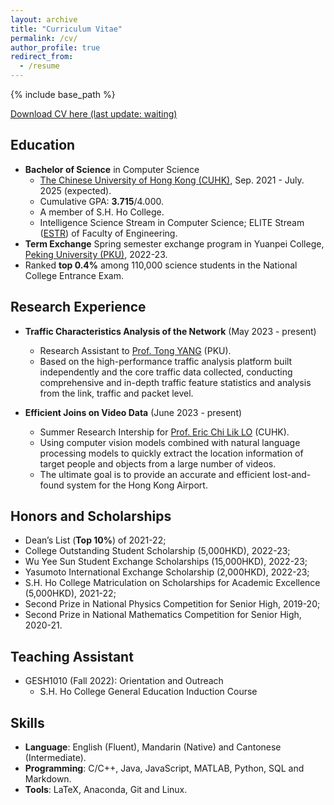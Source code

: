 ```yaml
---
layout: archive
title: "Curriculum Vitae"
permalink: /cv/
author_profile: true
redirect_from:
  - /resume
---
```


{% include base_path %} 

[Download CV here (last update: waiting)](https://YanY-Henry.github.io/files/CV_YanYuhangHenry.pdf)


## Education

* **Bachelor of Science** in Computer Science
  * [The Chinese University of Hong Kong (CUHK)](https://www.cuhk.edu.hk/english/index.html), Sep. 2021 - July. 2025 (expected).
  * Cumulative GPA: **3.715**/4.000.
  * A member of S.H. Ho College.
  * Intelligence Science Stream in Computer Science; ELITE Stream ([ESTR](https://www.erg.cuhk.edu.hk/erg/Elite)) of Faculty of Engineering.
* **Term Exchange** Spring semester exchange program in Yuanpei College, [Peking University (PKU)](https://english.pku.edu.cn), 2022-23.
* Ranked **top 0.4%** among 110,000 science students in the National College Entrance Exam.


## Research Experience

* **Traffic Characteristics Analysis of the Network** (May 2023 - present)
  * Research Assistant to [Prof. Tong YANG](https://cs.pku.edu.cn/info/1176/3703.htm) (PKU).
  * Based on the high-performance traffic analysis platform built independently and the core traffic data collected, conducting comprehensive and in-depth traffic feature statistics and analysis from the link, traffic and packet level.
 
* **Efficient Joins on Video Data** (June 2023 - present)
  * Summer Research Intership for [Prof. Eric Chi Lik LO](https://www.cse.cuhk.edu.hk/people/faculty/eric-chi-lik-lo/) (CUHK).
  * Using computer vision models combined with natural language processing models to quickly extract the location information of target people and objects from a large number of videos.
  * The ultimate goal is to provide an accurate and efficient lost-and-found system for the Hong Kong Airport.


## Honors and Scholarships

* Dean’s List (**Top 10%**) of 2021-22;
* College Outstanding Student Scholarship (5,000HKD), 2022-23;
* Wu Yee Sun Student Exchange Scholarships (15,000HKD), 2022-23;
* Yasumoto International Exchange Scholarship (2,000HKD), 2022-23;
* S.H. Ho College Matriculation on Scholarships for Academic Excellence (5,000HKD), 2021-22;
* Second Prize in National Physics Competition for Senior High, 2019-20;
* Second Prize in National Mathematics Competition for Senior High, 2020-21.

## Teaching Assistant

* GESH1010 (Fall 2022): Orientation and Outreach
  * S.H. Ho College General Education Induction Course
 

## Skills
* **Language**: English (Fluent), Mandarin (Native) and Cantonese (Intermediate).
* **Programming**:  C/C++, Java, JavaScript, MATLAB, Python, SQL and Markdown.
* **Tools**: LaTeX, Anaconda, Git and Linux.
